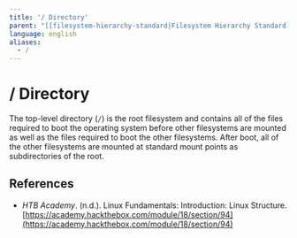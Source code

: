 ```yaml
---
title: '/ Directory'
parent: "[[filesystem-hierarchy-standard|Filesystem Hierarchy Standard]]"
language: english
aliases:
  - /
---
```


# / Directory

The top-level directory (`/`) is the root filesystem and contains all of the files required to boot the operating system before other filesystems are mounted as well as the files required to boot the other filesystems. After boot, all of the other filesystems are mounted at standard mount points as subdirectories of the root.

## References

- _HTB Academy_. (n.d.). <span class="reference-title">Linux Fundamentals: Introduction: Linux Structure</span>. [https://academy.hackthebox.com/module/18/section/94](https://academy.hackthebox.com/module/18/section/94)

